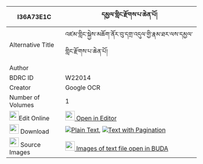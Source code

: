 |I36A73E1C|དམྱལ་གླིང་རྫོགས་པ་ཆེན་པོ། 
| --- | --- 
|Alternative Title |འཛམ་གླིང་སྐྱེས་མཆོག་ནོར་བུ་དགྲ་འདུལ་གྱི་རྣམ་ཐར་ལས་དམྱལ་གླིང་རྫོགས་པ་ཆེན་པོ།
|Author | 
|BDRC ID | W22014
|Creator | Google OCR
|Number of Volumes| 1
|<img width="25" src="https://img.icons8.com/color/25/000000/edit-property.png">Edit Online| [<img width="25" src="https://avatars.githubusercontent.com/u/45091458?s=200&v=4"> Open in Editor](http://editor.openpecha.org/I36A73E1C)
|<img width="25" src="https://img.icons8.com/fluent/48/000000/download-2.png"/>  Download | [![](https://img.icons8.com/color/20/000000/txt.png)Plain Text](https://github.com/Openpecha/I36A73E1C/releases/download/v1/nyal_ling_dzokpa_chenpo_plain_I36A73E1C.zip), [![](https://img.icons8.com/color/20/000000/txt.png)Text with Pagination](https://github.com/Openpecha/I36A73E1C/releases/download/v1/nyal_ling_dzokpa_chenpo_pages_I36A73E1C.zip)
|<img width="25" src="https://img.icons8.com/plasticine/100/000000/pictures-folder.png"/>  Source Images | [<img width="25" src="https://library.bdrc.io/icons/BUDA-small.svg"> Images of text file open in BUDA](https://library.bdrc.io/show/bdr:W22014)